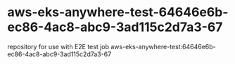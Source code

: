 # aws-eks-anywhere-test-64646e6b-ec86-4ac8-abc9-3ad115c2d7a3-67
repository for use with E2E test job aws-eks-anywhere-test:64646e6b-ec86-4ac8-abc9-3ad115c2d7a3-67
